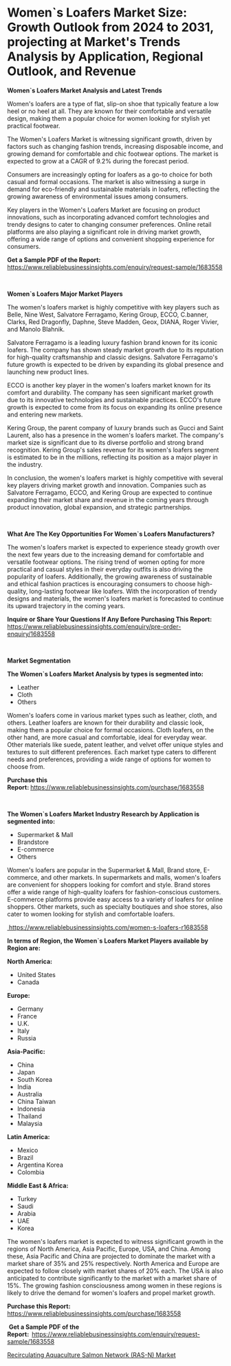 <p><h1>Women`s Loafers Market Size: Growth Outlook from 2024 to 2031, projecting at Market's Trends Analysis by Application, Regional Outlook, and Revenue</h1></p><p><strong>Women`s Loafers Market Analysis and Latest Trends</strong></p>
<p><p>Women's loafers are a type of flat, slip-on shoe that typically feature a low heel or no heel at all. They are known for their comfortable and versatile design, making them a popular choice for women looking for stylish yet practical footwear.</p><p>The Women's Loafers Market is witnessing significant growth, driven by factors such as changing fashion trends, increasing disposable income, and growing demand for comfortable and chic footwear options. The market is expected to grow at a CAGR of 9.2% during the forecast period.</p><p>Consumers are increasingly opting for loafers as a go-to choice for both casual and formal occasions. The market is also witnessing a surge in demand for eco-friendly and sustainable materials in loafers, reflecting the growing awareness of environmental issues among consumers.</p><p>Key players in the Women's Loafers Market are focusing on product innovations, such as incorporating advanced comfort technologies and trendy designs to cater to changing consumer preferences. Online retail platforms are also playing a significant role in driving market growth, offering a wide range of options and convenient shopping experience for consumers.</p></p>
<p><strong>Get a Sample PDF of the Report:&nbsp;</strong> <a href="https://www.reliablebusinessinsights.com/enquiry/request-sample/1683558">https://www.reliablebusinessinsights.com/enquiry/request-sample/1683558</a></p>
<p>&nbsp;</p>
<p><strong>Women`s Loafers Major Market Players</strong></p>
<p><p>The women's loafers market is highly competitive with key players such as Belle, Nine West, Salvatore Ferragamo, Kering Group, ECCO, C.banner, Clarks, Red Dragonfly, Daphne, Steve Madden, Geox, DIANA, Roger Vivier, and Manolo Blahnik.</p><p>Salvatore Ferragamo is a leading luxury fashion brand known for its iconic loafers. The company has shown steady market growth due to its reputation for high-quality craftsmanship and classic designs. Salvatore Ferragamo's future growth is expected to be driven by expanding its global presence and launching new product lines.</p><p>ECCO is another key player in the women's loafers market known for its comfort and durability. The company has seen significant market growth due to its innovative technologies and sustainable practices. ECCO's future growth is expected to come from its focus on expanding its online presence and entering new markets.</p><p>Kering Group, the parent company of luxury brands such as Gucci and Saint Laurent, also has a presence in the women's loafers market. The company's market size is significant due to its diverse portfolio and strong brand recognition. Kering Group's sales revenue for its women's loafers segment is estimated to be in the millions, reflecting its position as a major player in the industry.</p><p>In conclusion, the women's loafers market is highly competitive with several key players driving market growth and innovation. Companies such as Salvatore Ferragamo, ECCO, and Kering Group are expected to continue expanding their market share and revenue in the coming years through product innovation, global expansion, and strategic partnerships.</p></p>
<p>&nbsp;</p>
<p><strong>What Are The Key Opportunities For Women`s Loafers Manufacturers?</strong></p>
<p><p>The women's loafers market is expected to experience steady growth over the next few years due to the increasing demand for comfortable and versatile footwear options. The rising trend of women opting for more practical and casual styles in their everyday outfits is also driving the popularity of loafers. Additionally, the growing awareness of sustainable and ethical fashion practices is encouraging consumers to choose high-quality, long-lasting footwear like loafers. With the incorporation of trendy designs and materials, the women's loafers market is forecasted to continue its upward trajectory in the coming years.</p></p>
<p><strong>Inquire or Share Your Questions If Any Before Purchasing This Report:</strong> <a href="https://www.reliablebusinessinsights.com/enquiry/pre-order-enquiry/1683558">https://www.reliablebusinessinsights.com/enquiry/pre-order-enquiry/1683558</a></p>
<p>&nbsp;</p>
<p><strong>Market Segmentation</strong></p>
<p><strong>The Women`s Loafers Market Analysis by types is segmented into:</strong></p>
<p><ul><li>Leather</li><li>Cloth</li><li>Others</li></ul></p>
<p><p>Women's loafers come in various market types such as leather, cloth, and others. Leather loafers are known for their durability and classic look, making them a popular choice for formal occasions. Cloth loafers, on the other hand, are more casual and comfortable, ideal for everyday wear. Other materials like suede, patent leather, and velvet offer unique styles and textures to suit different preferences. Each market type caters to different needs and preferences, providing a wide range of options for women to choose from.</p></p>
<p><strong>Purchase this Report:&nbsp;</strong><a href="https://www.reliablebusinessinsights.com/purchase/1683558">https://www.reliablebusinessinsights.com/purchase/1683558</a></p>
<p>&nbsp;</p>
<p><strong>The Women`s Loafers Market Industry Research by Application is segmented into:</strong></p>
<p><ul><li>Supermarket & Mall</li><li>Brandstore</li><li>E-commerce</li><li>Others</li></ul></p>
<p><p>Women's loafers are popular in the Supermarket & Mall, Brand store, E-commerce, and other markets. In supermarkets and malls, women's loafers are convenient for shoppers looking for comfort and style. Brand stores offer a wide range of high-quality loafers for fashion-conscious customers. E-commerce platforms provide easy access to a variety of loafers for online shoppers. Other markets, such as specialty boutiques and shoe stores, also cater to women looking for stylish and comfortable loafers.</p></p>
<p><a href="https://www.reliablebusinessinsights.com/women-s-loafers-r1683558">&nbsp;https://www.reliablebusinessinsights.com/women-s-loafers-r1683558</a></p>
<p><strong>In terms of Region, the Women`s Loafers Market Players available by Region are:</strong></p>
<p>
    <p> <strong> North America: </strong>
        <ul>
            <li>United States</li>
            <li>Canada</li>
        </ul>
        </p> 
    <p> <strong> Europe: </strong>
        <ul>
            <li>Germany</li>
            <li>France</li>
            <li>U.K.</li>
            <li>Italy</li>
            <li>Russia</li>
        </ul>
        </p> 
    <p> <strong> Asia-Pacific: </strong>
        <ul>
            <li>China</li>
            <li>Japan</li>
            <li>South Korea</li>
            <li>India</li>
            <li>Australia</li>
            <li>China Taiwan</li>
            <li>Indonesia</li>
            <li>Thailand</li>
            <li>Malaysia</li>
        </ul>
        </p> 
    <p> <strong> Latin America: </strong>
        <ul>
            <li>Mexico</li>
            <li>Brazil</li>
            <li>Argentina Korea</li>
            <li>Colombia</li>
        </ul>
        </p> 
    <p> <strong> Middle East & Africa: </strong>
        <ul>
            <li>Turkey</li>
            <li>Saudi</li>
            <li>Arabia</li>
            <li>UAE</li>
            <li>Korea</li>
        </ul>
    </p>
    </p>
<p><p>The women's loafers market is expected to witness significant growth in the regions of North America, Asia Pacific, Europe, USA, and China. Among these, Asia Pacific and China are projected to dominate the market with a market share of 35% and 25% respectively. North America and Europe are expected to follow closely with market shares of 20% each. The USA is also anticipated to contribute significantly to the market with a market share of 15%. The growing fashion consciousness among women in these regions is likely to drive the demand for women's loafers and propel market growth.</p></p>
<p><strong>Purchase this Report: </strong><a href="https://www.reliablebusinessinsights.com/purchase/1683558">https://www.reliablebusinessinsights.com/purchase/1683558</a></p>
<p>&nbsp;<strong>Get a Sample PDF of the Report:&nbsp;&nbsp;</strong><a href="https://www.reliablebusinessinsights.com/enquiry/request-sample/1683558">https://www.reliablebusinessinsights.com/enquiry/request-sample/1683558</a></p>
<p><strong></strong></p>
<p><p><a href="https://github.com/marthawweekle/Market-Research-Report-List-2/blob/main/recirculating-aquaculture-salmon-network-ras-n-market.md">Recirculating Aquaculture Salmon Network (RAS-N) Market</a></p></p>